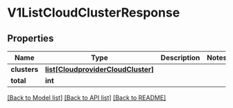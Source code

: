 # V1ListCloudClusterResponse

## Properties
Name | Type | Description | Notes
------------ | ------------- | ------------- | -------------
**clusters** | [**list[CloudproviderCloudCluster]**](CloudproviderCloudCluster.md) |  | 
**total** | **int** |  | 

[[Back to Model list]](../README.md#documentation-for-models) [[Back to API list]](../README.md#documentation-for-api-endpoints) [[Back to README]](../README.md)


